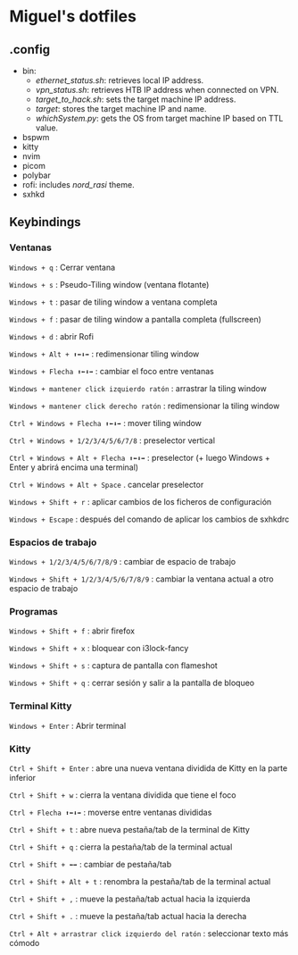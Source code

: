 # Miguel's dotfiles
## .config
- bin:
  - *ethernet_status.sh*: retrieves local IP address.
  - *vpn_status.sh*: retrieves HTB IP address when connected on VPN.
  - *target_to_hack.sh*: sets the target machine IP address.
  - *target*: stores the target machine IP and name.
  - *whichSystem.py*: gets the OS from target machine IP based on TTL value.
- bspwm
- kitty
- nvim
- picom
- polybar
- rofi: includes *nord_rasi* theme.
- sxhkd

## Keybindings
### Ventanas
`Windows + q` : Cerrar ventana

`Windows + s` : Pseudo-Tiling window (ventana flotante)

`Windows + t` : pasar de tiling window a ventana completa

`Windows + f` : pasar de tiling window a pantalla completa (fullscreen)

`Windows + d` : abrir Rofi

`Windows + Alt + ⬆⬅⬇➡` : redimensionar tiling window

`Windows + Flecha ⬆⬅⬇➡` : cambiar el foco entre ventanas

`Windows + mantener click izquierdo ratón` : arrastrar la tiling window

`Windows + mantener click derecho ratón` : redimensionar la tiling window

`Ctrl + Windows + Flecha ⬆⬅⬇➡` : mover tiling window

`Ctrl + Windows + 1/2/3/4/5/6/7/8` : preselector vertical

`Ctrl + Windows + Alt + Flecha ⬆⬅⬇➡` : preselector (+ luego Windows + Enter y abrirá encima una terminal)

`Ctrl + Windows + Alt + Space` . cancelar preselector

`Windows + Shift + r` : aplicar cambios de los ficheros de configuración

`Windows + Escape` : después del comando de aplicar los cambios de sxhkdrc

### Espacios de trabajo
`Windows + 1/2/3/4/5/6/7/8/9` : cambiar de espacio de trabajo

`Windows + Shift + 1/2/3/4/5/6/7/8/9` : cambiar la ventana actual a otro espacio de trabajo

### Programas
`Windows + Shift + f` : abrir firefox

`Windows + Shift + x` : bloquear con i3lock-fancy

`Windows + Shift + s` : captura de pantalla con flameshot

`Windows + Shift + q` : cerrar sesión y salir a la pantalla de bloqueo

### Terminal Kitty
`Windows + Enter` : Abrir terminal

### Kitty
`Ctrl + Shift + Enter` : abre una nueva ventana dividida de Kitty en la parte inferior

`Ctrl + Shift + w` : cierra la ventana dividida que tiene el foco

`Ctrl + Flecha ⬆⬅⬇➡` : moverse entre ventanas divididas

`Ctrl + Shift + t` : abre nueva pestaña/tab de la terminal de Kitty

`Ctrl + Shift + q` : cierra la pestaña/tab de la terminal actual

`Ctrl + Shift + ⬅➡` : cambiar de pestaña/tab

`Ctrl + Shift + Alt + t` : renombra la pestaña/tab de la terminal actual

`Ctrl + Shift + ,` : mueve la pestaña/tab actual hacia la izquierda

`Ctrl + Shift + .` : mueve la pestaña/tab actual hacia la derecha

`Ctrl + Alt + arrastrar click izquierdo del ratón` : seleccionar texto más cómodo
